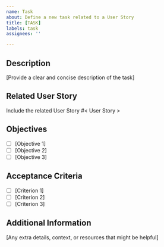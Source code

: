 ```yaml
---
name: Task
about: Define a new task related to a User Story
title: [TASK] 
labels: task
assignees: ''

---
```


## Description
[Provide a clear and concise description of the task]

## Related User Story
Include the related User Story #< User Story >

## Objectives
- [ ] [Objective 1]
- [ ] [Objective 2]
- [ ] [Objective 3]

## Acceptance Criteria
- [ ] [Criterion 1]
- [ ] [Criterion 2]
- [ ] [Criterion 3]

## Additional Information
[Any extra details, context, or resources that might be helpful]
